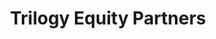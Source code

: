 ---
layout: firm_page
title: "Trilogy Equity Partners"
id: "trilogyequity.com"
permalink: "/trilogyequitypartnerstrilogyequity.com/"
website: "https://www.trilogyequity.com"
offices: "Bellevue (United States)"
investment_stages: "Pre-Seed, Seed, Series A"
portfolio_companies: "Remitly, Lookout, Boundless, 8Flow, Alongside, Blink, BrightCanary, Canvas, Carbitex, Comet, Educative, Ganaz, Included, Innervate, Maximal Learning, Owlet, ResponseLink, Ripl, Shipium, Skilljar, Spiral, Vieu, Watchful, Zuplo, AdMarvel, Asurion, BelAir Networks, Dashwire, FiREapps, Firethorn, GameChanger, Globys, Hola, Jobalign, Luminati, M-87, Makara, Medio, MITS, MobileSafe, Pushspring, Red Tricycle, SignalSense, SkyGiraffe, SmartSynch, SnapIn, Spectrum Networks"
portfolio_link: "https://trilogyequity.com/portfolio/"
investment_markets: "B2B, SaaS, Dev Tools, MarTech, CyberSec, Consumer, FinTech, EdTech, Ecom, VR/Media"
founded_year: "2006"
description: "Trilogy Equity Partners is a Pacific Northwest venture capital firm that invests in early-stage companies. They work closely with founders from seed to scale, providing capital and business expertise. The firm's partners have extensive experience as operators in the tech industry."
linkedin: "https://www.linkedin.com/company/trilogy-equity-partners-llc"
twitter: "https://twitter.com/TrilogyEquity"
instagram: ""
team_page: "https://trilogyequity.com/team/"
investor_type: "Venture Capital"
crunchbase: "https://www.crunchbase.com/organization/trilogy-equity-partnership"
pitchbook: "https://pitchbook.com/profiles/investor/11320-39"

# SEO Optimization
meta_title: "Trilogy Equity Partners - VC Firm - projectstartups.com"
meta_description: "Trilogy Equity Partners, Trilogy Equity Partners is a Pacific Northwest venture capital firm that invests in early-stage companies. They work closely with founders from seed t..."
meta_keywords: "Trilogy Equity Partners, B2B, SaaS, Dev Tools, MarTech, CyberSec, Consumer, FinTech, EdTech, Ecom, VR/Media, VC firm, venture capital, startup investor, projectstartups.com"
canonical_url: "https://vc.projectstartups.com/trilogyequitypartnerstrilogyequity.com/"
---